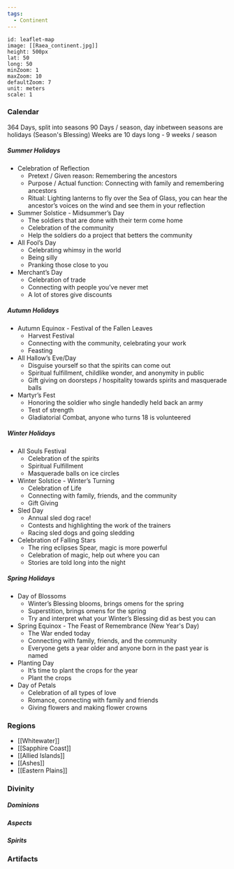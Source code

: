 ```yaml
---
tags:
  - Continent
---
```

```leaflet
id: leaflet-map
image: [[Raea_continent.jpg]]
height: 500px
lat: 50
long: 50
minZoom: 1
maxZoom: 10
defaultZoom: 7
unit: meters
scale: 1
```
### Calendar
364 Days, split into seasons
90 Days / season, day inbetween seasons are holidays (Season's Blessing)
Weeks are 10 days long - 9 weeks / season
##### Summer Holidays
- Celebration of Reflection
	- Pretext / Given reason: Remembering the ancestors
	- Purpose / Actual function: Connecting with family and remembering ancestors
	- Ritual: Lighting lanterns to fly over the Sea of Glass, you can hear the ancestor’s voices on the wind and see them in your reflection
- Summer Solstice - Midsummer’s Day
	- The soldiers that are done with their term come home
	- Celebration of the community
	- Help the soldiers do a project that betters the community
- All Fool’s Day
	- Celebrating whimsy in the world
	- Being silly
	- Pranking those close to you
- Merchant’s Day
	- Celebration of trade
	- Connecting with people you’ve never met
	- A lot of stores give discounts
##### Autumn Holidays
- Autumn Equinox - Festival of the Fallen Leaves
	- Harvest Festival
	- Connecting with the community, celebrating your work
	- Feasting
- All Hallow’s Eve/Day
	- Disguise yourself so that the spirits can come out
	- Spiritual fulfillment, childlike wonder, and anonymity in public
	- Gift giving on doorsteps / hospitality towards spirits and masquerade balls
- Martyr’s Fest
	- Honoring the soldier who single handedly held back an army
	- Test of strength
	- Gladiatorial Combat, anyone who turns 18 is volunteered
##### Winter Holidays
- All Souls Festival
	- Celebration of the spirits
	- Spiritual Fulfillment
	- Masquerade balls on ice circles
- Winter Solstice - Winter’s Turning
	- Celebration of Life
	- Connecting with family, friends, and the community
	- Gift Giving
- Sled Day
	- Annual sled dog race!
	- Contests and highlighting the work of the trainers
	- Racing sled dogs and going sledding
- Celebration of Falling Stars
	- The ring eclipses Spear, magic is more powerful
	- Celebration of magic, help out where you can
	- Stories are told long into the night
##### Spring Holidays
- Day of Blossoms
	- Winter’s Blessing blooms, brings omens for the spring
	- Superstition, brings omens for the spring
	- Try and interpret what your Winter’s Blessing did as best you can
- Spring Equinox - The Feast of Remembrance (New Year's Day)
	- The War ended today
	- Connecting with family, friends, and the community
	- Everyone gets a year older and anyone born in the past year is named
- Planting Day
	- It’s time to plant the crops for the year
	- Plant the crops
- Day of Petals
	- Celebration of all types of love
	- Romance, connecting with family and friends
	- Giving flowers and making flower crowns

### Regions
- [[Whitewater]]
- [[Sapphire Coast]]
- [[Allied Islands]]
- [[Ashes]]
- [[Eastern Plains]]

### Divinity
##### Dominions
##### Aspects
##### Spirits
### Artifacts